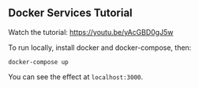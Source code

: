 ## Docker Services Tutorial

Watch the tutorial: https://youtu.be/yAcGBD0gJ5w

To run locally, install docker and docker-compose, then:

```
docker-compose up
```

You can see the effect at `localhost:3000`.
